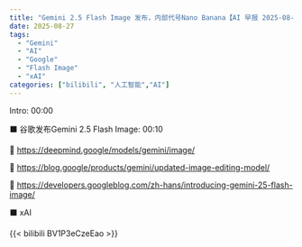 ```yaml
---
title: "Gemini 2.5 Flash Image 发布，内部代号Nano Banana【AI 早报 2025-08-27】"
date: 2025-08-27
tags:
  - "Gemini"
  - "AI"
  - "Google"
  - "Flash Image"
  - "xAI"
categories: ["bilibili", "人工智能","AI"]
---
```


Intro: 00:00

⬛️ 谷歌发布Gemini 2.5 Flash Image: 00:10

🔗 https://deepmind.google/models/gemini/image/

🔗 https://blog.google/products/gemini/updated-image-editing-model/

🔗 https://developers.googleblog.com/zh-hans/introducing-gemini-25-flash-image/

⬛️ xAI

{{< bilibili BV1P3eCzeEao >}}